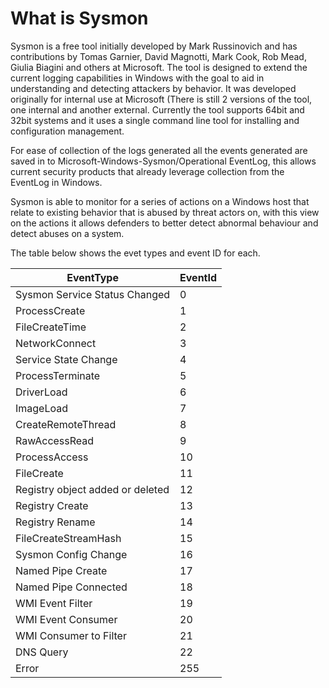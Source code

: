 What is Sysmon
==============

Sysmon is a free tool initially developed by Mark Russinovich and has
contributions by Tomas Garnier, David Magnotti, Mark Cook, Rob Mead,
Giulia Biagini and others at Microsoft. The tool is designed to extend
the current logging capabilities in Windows with the goal to aid in
understanding and detecting attackers by behavior. It was developed
originally for internal use at Microsoft (There is still 2 versions of
the tool, one internal and another external. Currently the tool supports
64bit and 32bit systems and it uses a single command line tool for
installing and configuration management.

For ease of collection of the logs generated all the events generated
are saved in to Microsoft-Windows-Sysmon/Operational EventLog, this
allows current security products that already leverage collection from
the EventLog in Windows.

Sysmon is able to monitor for a series of actions on a Windows host that
relate to existing behavior that is abused by threat actors on, with
this view on the actions it allows defenders to better detect abnormal
behaviour and detect abuses on a system.

The table below shows the evet types and event ID for each.

| EventType| EventId|
|---|---|
|Sysmon Service Status Changed|0
|ProcessCreate|1
|FileCreateTime|2
|NetworkConnect|3
|Service State Change|4
|ProcessTerminate|5
|DriverLoad|6
|ImageLoad|7
|CreateRemoteThread| 8
|RawAccessRead| 9
|ProcessAccess| 10
|FileCreate| 11
|Registry object added or deleted | 12
|Registry Create| 13
|Registry Rename| 14
|FileCreateStreamHash | 15
|Sysmon Config Change| 16
|Named Pipe Create| 17
|Named Pipe Connected|18
|WMI Event Filter|19
|WMI Event Consumer|20
|WMI Consumer to Filter|21
|DNS Query|22
|Error|255